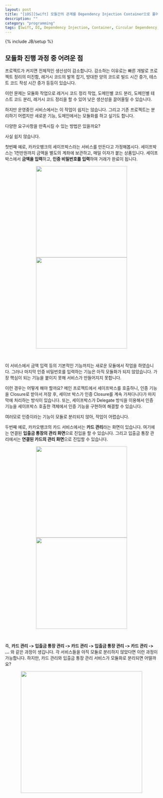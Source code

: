 ```yaml
---
layout: post
title: "[iOS][Swift] 모듈간의 관계를 Dependency Injection Container으로 풀어보자 - Circular Dependency"
description: ""
category: "programming"
tags: [Swift, DI, Dependency Injection, Container, Circular Dependency, Protocol]
---
```

{% include JB/setup %}

## 모듈화 진행 과정 중 어려운 점

프로젝트가 커지면 전체적인 생산성이 감소합니다. 감소하는 이유로는 빠른 개발로 프로젝트 정리의 미진함, 레거시 코드의 발목 잡기, 방대한 양의 코드로 빌드 시간 증가, 테스트 코드 작성 시간 증가 등등이 있습니다.

이런 문제는 모듈화 작업으로 레거시 코드 정리 작업, 도메인별 코드 분리, 도메인별 테스트 코드 분리, 레거시 코드 정리을 할 수 있어 낮은 생산성을 끌어올릴 수 있습니다. 

하지만 운영중인 서비스에서는 이 작업이 쉽지는 않습니다. 그리고 기존 프로젝트는 분리하기 어렵지만 새로운 기능, 도메인에서는 모듈화를 하고 싶기도 합니다.

다양한 요구사항을 만족시킬 수 있는 방법은 있을까요?

사실 쉽지 않습니다. 

첫번째 예로, 카카오뱅크의 세이프박스라는 서비스를 만든다고 가정해봅시다. 세이프박스는 1천만원까지 금액을 별도의 계좌에 보관하고, 매일 이자가 붙는 상품입니다. 세이프박스에서 **금액을 입력**하고, **인증 비밀번호를 입력**하여 거래가 완료이 됩니다.

<p style="text-align:center;">
  <img src="{{ site.production_url }}/image/2020/07/20200706_1.png" style="width: 300px"/>
  <img src="{{ site.production_url }}/image/2020/07/20200706_2.png" style="width: 300px"/>
</p><br/>

이 서비스에서 금액 입력 등의 기본적인 기능까지는 새로운 모듈에서 작업을 하였습니다. 그러나 마지막 인증 비밀번호를 입력하는 기능은 아직 모듈화가 되지 않았습니다. 가장 핵심이 되는 기능을 붙이지 못해 서비스가 만들어지지 못합니다.

이런 경우는 어떻게 해야 할까요? 메인 프로젝트에서 세이프박스를 호출하니, 인증 기능을 Closure로 받아서 저장 후, 세이브 박스가 인증 Closure를 계속 가져다니다가 마지막에 처리하는 방식이 있습니다. 또는, 세이프박스가 Delegate 방식을 이용해서 인증 기능을 세이프박스 호출한 객체에서 인증 기능을 구현하여 해결할 수 있습니다.

여러모로 인증이라는 기능이 모듈로 분리되지 않아, 작업이 어렵습니다.

두번째 예로, 카카오뱅크의 카드 서비스에서는 **카드 관리**라는 화면이 있습니다. 여기에는 연결된 **입출금 통장의 관리 화면**으로 진입을 할 수 있습니다. 그리고 입출금 통장 관리에서는 **연결된 카드의 관리 화면**으로 진입할 수 있습니다.

<p style="text-align:center;">
  <img src="{{ site.production_url }}/image/2020/07/20200706_3.png" style="width: 300px"/>
  <img src="{{ site.production_url }}/image/2020/07/20200706_4.png" style="width: 300px"/>
</p><br/>

즉, **카드 관리 -> 입출금 통장 관리 -> 카드 관리 -> 입출금 통장 관리 -> 카드 관리 -> ...** 와 같은 과정이 생깁니다. 각 서비스들을 아직 모듈로 분리하지 않았다면 이런 과정이 가능합니다. 하지만, 카드 관리와 입출금 통장 관리 서비스가 모듈화로 분리되면 어떨까요?

<p style="text-align:center;">
    <img src="{{ site.production_url }}/image/2020/07/20200706_5.png" style="width: 400px"/>
</p><br/>
